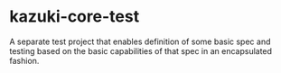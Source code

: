 # kazuki-core-test

A separate test project that enables definition of some basic spec and testing based on the basic capabilities of that spec in an encapsulated fashion.